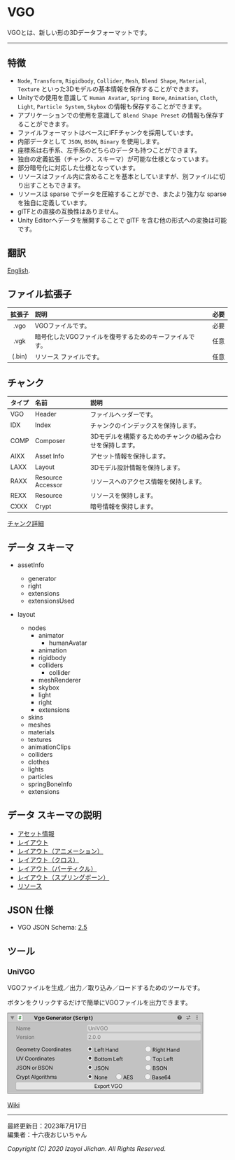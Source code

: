 # VGO

VGOとは、新しい形の3Dデータフォーマットです。

___
## 特徴

- `Node`, `Transform`, `Rigidbody`, `Collider`, `Mesh`, `Blend Shape`, `Material`, `Texture` といった3Dモデルの基本情報を保存することができます。
- Unityでの使用を意識して `Human Avatar`, `Spring Bone`, `Animation`, `Cloth`, `Light`, `Particle System`, `Skybox` の情報も保存することができます。
- アプリケーションでの使用を意識して `Blend Shape Preset` の情報も保存することができます。
- ファイルフォーマットはベースにIFFチャンクを採用しています。
- 内部データとして `JSON`, `BSON`, `Binary` を使用します。
- 座標系は右手系、左手系のどちらのデータも持つことができます。
- 独自の定義拡張（チャンク、スキーマ）が可能な仕様となっています。
- 部分暗号化に対応した仕様となっています。
- リソースはファイル内に含めることを基本としていますが、別ファイルに切り出すこともできます。
- リソースは sparse でデータを圧縮することができ、またより強力な sparse を独自に定義しています。
- glTFとの直接の互換性はありません。
- Unity Editorへデータを展開することで glTF を含む他の形式への変換は可能です。

## 翻訳

[English](https://github.com/izayoijiichan/VGO/blob/main/README.md).

## ファイル拡張子

|拡張子|説明|必要|
|:--:|:--|:--:|
|.vgo|VGOファイルです。|必要|
|.vgk|暗号化したVGOファイルを復号するためのキーファイルです。|任意|
|(.bin)|リソース ファイルです。|任意|

## チャンク

|タイプ|名前|説明|
|:--|:--|:--|
|VGO|Header|ファイルヘッダーです。|
|IDX|Index|チャンクのインデックスを保持します。|
|COMP|Composer|3Dモデルを構築するためのチャンクの組み合わせを保持します。|
|AIXX|Asset Info|アセット情報を保持します。|
|LAXX|Layout|3Dモデル設計情報を保持します。|
|RAXX|Resource Accessor|リソースへのアクセス情報を保持します。|
|REXX|Resource|リソースを保持します。|
|CXXX|Crypt|暗号情報を保持します。|

[チャンク詳細](https://github.com/izayoijiichan/VGO/blob/main/Documentation~/VGO/instructions/chunk.md)

## データ スキーマ

- assetInfo
  - generator
  - right
  - extensions
  - extensionsUsed

- layout
  - nodes
    - animator
      - humanAvatar
    - animation
    - rigidbody
    - colliders
      - collider
    - meshRenderer
    - skybox
    - light
    - right
    - extensions
  - skins
  - meshes
  - materials
  - textures
  - animationClips
  - colliders
  - clothes
  - lights
  - particles
  - springBoneInfo
  - extensions

## データ スキーマの説明

- [アセット情報](https://github.com/izayoijiichan/VGO/blob/main/Documentation~/VGO/instructions/schema.assetInfo.json.md)
- [レイアウト](https://github.com/izayoijiichan/VGO/blob/main/Documentation~/VGO/instructions/schema.layout.json.md)
- [レイアウト（アニメーション）](https://github.com/izayoijiichan/VGO/blob/main/Documentation~/VGO/instructions/schema.layout.animation.json.md)
- [レイアウト（クロス）](https://github.com/izayoijiichan/VGO/blob/main/Documentation~/VGO/instructions/schema.layout.cloth.json.md)
- [レイアウト（パーティクル）](https://github.com/izayoijiichan/VGO/blob/main/Documentation~/VGO/instructions/schema.layout.particle.json.md)
- [レイアウト（スプリングボーン）](https://github.com/izayoijiichan/VGO/blob/main/Documentation~/VGO/instructions/schema.layout.springBoneInfo.json.md)
- [リソース](https://github.com/izayoijiichan/VGO/blob/main/Documentation~/VGO/instructions/schema.resource.json.md)

## JSON 仕様

- VGO JSON Schema: [2.5](https://github.com/izayoijiichan/VGO/tree/main/Documentation~/VGO/specification/2.5/schema)

## ツール

### UniVGO

VGOファイルを生成／出力／取り込み／ロードするためのツールです。

ボタンをクリックするだけで簡単にVGOファイルを出力できます。

![image1](https://github.com/izayoijiichan/VGO/blob/main/Documentation~/UniVGO/Images/500_Export.png)

[Wiki](https://github.com/izayoijiichan/VGO/wiki)

___
最終更新日：2023年7月17日  
編集者：十六夜おじいちゃん

*Copyright (C) 2020 Izayoi Jiichan. All Rights Reserved.*
